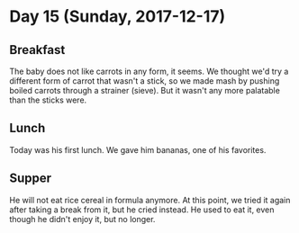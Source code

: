 # Day 15 (Sunday, 2017-12-17)

## Breakfast

The baby does not like carrots in any form, it seems. We thought we'd try a
different form of carrot that wasn't a stick, so we made mash by pushing boiled
carrots through a strainer (sieve). But it wasn't any more palatable than the
sticks were.

## Lunch

Today was his first lunch. We gave him bananas, one of his favorites.

## Supper

He will not eat rice cereal in formula anymore. At this point, we tried it again
after taking a break from it, but he cried instead. He used to eat it, even
though he didn't enjoy it, but no longer.

